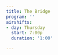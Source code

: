 ```yaml
---
title: The Bridge
program: ''
airshifts:
- day: Thursday
  start: 7:00p
  duration: '1:00'

---
```

